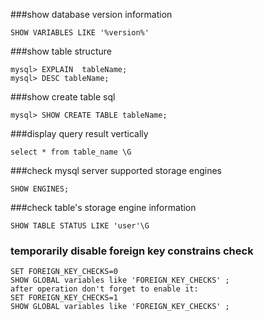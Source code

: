 
###show database version information
```
SHOW VARIABLES LIKE '%version%'
```
###show table structure
```
mysql> EXPLAIN  tableName;
mysql> DESC tableName;
```
###show create table sql
```
mysql> SHOW CREATE TABLE tableName;
```
###display query result vertically
```
select * from table_name \G
```
###check mysql server supported storage engines
```
SHOW ENGINES;
```
###check table's storage engine information
```
SHOW TABLE STATUS LIKE 'user'\G
```
### temporarily disable foreign key constrains check
```
SET FOREIGN_KEY_CHECKS=0
SHOW GLOBAL variables like 'FOREIGN_KEY_CHECKS' ;
after operation don't forget to enable it:
SET FOREIGN_KEY_CHECKS=1
SHOW GLOBAL variables like 'FOREIGN_KEY_CHECKS' ;
```